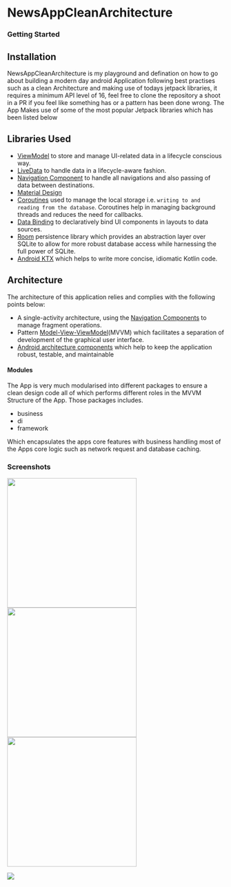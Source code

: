 # NewsAppCleanArchitecture
### Getting Started 

## Installation
NewsAppCleanArchitecture is my playground and defination on how to go about building a modern day android Application following best practises such as a clean Architecture and 
making use of todays jetpack libraries, it requires a  minimum API level of 16, feel free to clone the repository a shoot in a PR if you feel like something has or a pattern has been done
wrong.
The App Makes use of some of the most popular Jetpack libraries which has been listed below

## Libraries Used

* [ViewModel](https://developer.android.com/topic/libraries/architecture/viewmodel) to store and manage UI-related data in a lifecycle conscious way.
* [LiveData](https://developer.android.com/topic/libraries/architecture/livedata) to handle data in a lifecycle-aware fashion.
* [Navigation Component](https://developer.android.com/guide/navigation) to handle all navigations and also passing of data between destinations.
* [Material Design](https://material.io/develop/android/docs/getting-started/)
* [Coroutines](https://kotlinlang.org/docs/reference/coroutines-overview.html) used to manage the local storage i.e. `writing to and reading from the database`. Coroutines help in managing background threads and reduces the need for callbacks.
* [Data Binding](https://developer.android.com/topic/libraries/data-binding/) to declaratively bind UI components in layouts to data sources.
* [Room](https://developer.android.com/topic/libraries/architecture/room) persistence library which provides an abstraction layer over SQLite to allow for more robust database access while harnessing the full power of SQLite.
* [Android KTX](https://developer.android.com/kotlin/ktx) which helps to write more concise, idiomatic Kotlin code.

## Architecture
The architecture of this application relies and complies with the following points below:
* A single-activity architecture, using the [Navigation Components](https://developer.android.com/guide/navigation) to manage fragment operations.
* Pattern [Model-View-ViewModel](https://en.wikipedia.org/wiki/Model%E2%80%93view%E2%80%93viewmodel)(MVVM) which facilitates a separation of development of the graphical user interface.
* [Android architecture components](https://developer.android.com/topic/libraries/architecture/) which help to keep the application robust, testable, and maintainable

#### Modules
The App is very much modularised into different packages to ensure a clean design code all of which performs different roles in the MVVM Structure of the App.
Those packages includes.
* business
* di
* framework

Which encapsulates the apps core features with business handling most of the Apps core logic such as network request and database caching.

### Screenshots

<p float="left">
  <img src="https://github.com/KingsleyUsoroeno/NewsAppCleanArchitecture/blob/kius/support/refactor-news-model/app/src/main/res/screenshots/book_mark_screen.png" width="300" />
  <img src="https://github.com/KingsleyUsoroeno/NewsAppCleanArchitecture/blob/kius/support/refactor-news-model/app/src/main/res/screenshots/home_screen.png" width="300" /> 
  <img src="https://github.com/KingsleyUsoroeno/NewsAppCleanArchitecture/blob/kius/support/refactor-news-model/app/src/main/res/screenshots/search_loading_screen.png"   width="300" />
</p>

<p float="left">
  <img src="https://github.com/KingsleyUsoroeno/NewsAppCleanArchitecture/blob/kius/support/refactor-news-model/app/src/main/res/screenshots/search_loading_screen.png" />
</p>
